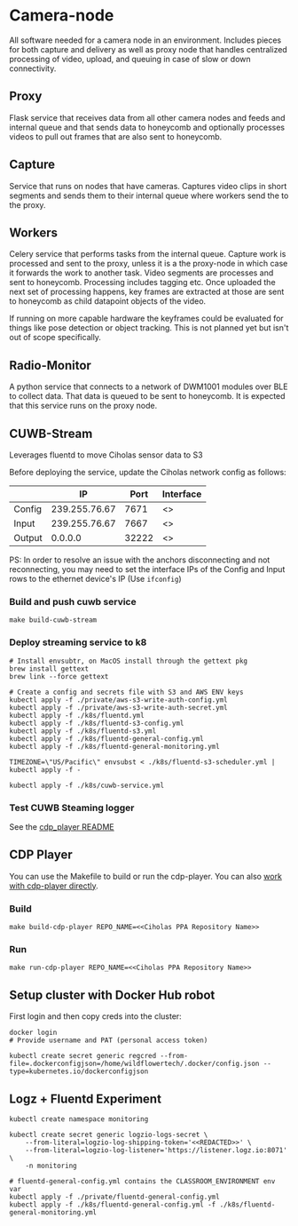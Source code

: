 # Camera-node

All software needed for a camera node in an environment. Includes pieces for both capture and delivery as well as proxy node that handles centralized processing of video, upload, and queuing in case of slow or down connectivity.

## Proxy

Flask service that receives data from all other camera nodes and feeds and internal queue and that sends data to honeycomb and optionally processes videos to pull out frames that are also sent to honeycomb.

## Capture

Service that runs on nodes that have cameras. Captures video clips in short segments and sends them to their internal queue where workers send the to the proxy.

## Workers

Celery service that performs tasks from the internal queue. Capture work is processed and sent to the proxy, unless it is a the proxy-node in which case it forwards the work to another task. Video segments are processes and sent to honeycomb. Processing includes tagging etc. Once uploaded the next set of processing happens, key frames are extracted at those are sent to honeycomb as child datapoint objects of the video.

If running on more capable hardware the keyframes could be evaluated for things like pose detection or object tracking. This is not planned yet but isn't out of scope specifically.

## Radio-Monitor

A python service that connects to a network of DWM1001 modules over BLE to collect data. That data is queued to be sent to honeycomb. It is expected that this service runs on the proxy node.

## CUWB-Stream

Leverages fluentd to move Ciholas sensor data to S3

Before deploying the service, update the Ciholas network config as follows:

|        | IP                | Port   | Interface           |
|--------|-------------------|--------|---------------------|
| Config | 239.255.76.67     | 7671   | <<CONTROL PC IP>>   |
| Input  | 239.255.76.67     | 7667   | <<CONTROL PC IP>>   |
| Output | 0.0.0.0           | 32222  | <<CONTROL PC IP>>   |

PS: In order to resolve an issue with the anchors disconnecting and not reconnecting, you may need to set the interface IPs of the Config and Input rows to the ethernet device's IP (Use `ifconfig`) 

### Build and push cuwb service

```
make build-cuwb-stream
```

### Deploy streaming service to k8

```
# Install envsubtr, on MacOS install through the gettext pkg
brew install gettext
brew link --force gettext 

# Create a config and secrets file with S3 and AWS ENV keys
kubectl apply -f ./private/aws-s3-write-auth-config.yml
kubectl apply -f ./private/aws-s3-write-auth-secret.yml
kubectl apply -f ./k8s/fluentd.yml
kubectl apply -f ./k8s/fluentd-s3-config.yml
kubectl apply -f ./k8s/fluentd-s3.yml
kubectl apply -f ./k8s/fluentd-general-config.yml
kubectl apply -f ./k8s/fluentd-general-monitoring.yml

TIMEZONE=\"US/Pacific\" envsubst < ./k8s/fluentd-s3-scheduler.yml | kubectl apply -f -

kubectl apply -f ./k8s/cuwb-service.yml 
```

### Test CUWB Steaming logger

See the [cdp_player README](./cuwb_stream/README.md#Test)

## CDP Player

You can use the Makefile to build or run the cdp-player. You can also [work with cdp-player directly](./cdp_player/README.md).

### Build

`make build-cdp-player REPO_NAME=<<Ciholas PPA Repository Name>>`

### Run 

`make run-cdp-player REPO_NAME=<<Ciholas PPA Repository Name>>`

## Setup cluster with Docker Hub robot

First login and then copy creds into the cluster:

    docker login
    # Provide username and PAT (personal access token)

    kubectl create secret generic regcred --from-file=.dockerconfigjson=/home/wildflowertech/.docker/config.json --type=kubernetes.io/dockerconfigjson


## Logz + Fluentd Experiment

    kubectl create namespace monitoring

    kubectl create secret generic logzio-logs-secret \
        --from-literal=logzio-log-shipping-token='<<REDACTED>>' \
        --from-literal=logzio-log-listener='https://listener.logz.io:8071' \
        -n monitoring

    # fluentd-general-config.yml contains the CLASSROOM_ENVIRONMENT env var
    kubectl apply -f ./private/fluentd-general-config.yml
    kubectl apply -f ./k8s/fluentd-general-config.yml -f ./k8s/fluentd-general-monitoring.yml
